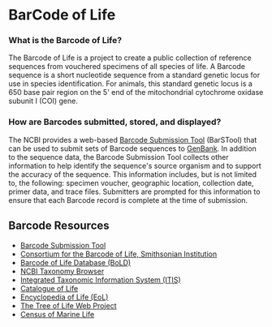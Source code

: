 
# BarCode of Life

### What is the Barcode of Life?

The Barcode of Life is a project to create a public collection of reference sequences from vouchered specimens of all species of life. A Barcode sequence is a short nucleotide sequence from a standard genetic locus for use in species identification. For animals, this standard genetic locus is a 650 base pair region on the 5' end of the mitochondrial cytochrome oxidase subunit I (COI) gene.

### How are Barcodes submitted, stored, and displayed?

The NCBI provides a web-based [Barcode Submission Tool](http://www.ncbi.nlm.nih.gov/WebSub/index.cgi?tool=barcode) (BarSTool) that can be used to submit sets of Barcode sequences to [GenBank](/~/). In addition to the sequence data, the Barcode Submission Tool collects other information to help identify the sequence's source organism and to support the accuracy of the sequence. This information includes, but is not limited to, the following: specimen voucher, geographic location, collection date, primer data, and trace files. Submitters are prompted for this information to ensure that each Barcode record is complete at the time of submission.

</div>

</div>

<div id="shared-content-1" nid="1458">

<div class="rightnav">

## Barcode Resources

*   [Barcode Submission Tool](http://www.ncbi.nlm.nih.gov/WebSub/index.cgi?tool=barcode)
*   [Consortium for the Barcode of Life, Smithsonian Institution](http://barcoding.si.edu/)
*   [Barcode of Life Database (BoLD)](http://www.barcodinglife.com/)
*   [NCBI Taxonomy Browser](http://www.ncbi.nlm.nih.gov/Taxonomy/taxonomyhome.html/index.cgi)
*   [Integrated Taxonomic Information System (ITIS)](http://www.itis.gov)
*   [Catalogue of Life](http://www.catalogueoflife.org)
*   [Encyclopedia of Life (EoL)](http://www.eol.org)
*   [The Tree of Life Web Project](http://tolweb.org/tree/phylogeny.html)
*   [Census of Marine Life](http://www.coml.org/)

</div>

</div>
